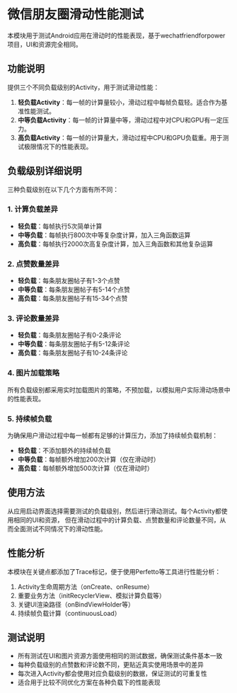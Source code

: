 # 微信朋友圈滑动性能测试

本模块用于测试Android应用在滑动时的性能表现，基于wechatfriendforpower项目，UI和资源完全相同。

## 功能说明

提供三个不同负载级别的Activity，用于测试滑动性能：

1. **轻负载Activity**：每一帧的计算量较小，滑动过程中每帧负载轻。适合作为基准性能测试。
2. **中等负载Activity**：每一帧的计算量中等，滑动过程中对CPU和GPU有一定压力。
3. **高负载Activity**：每一帧的计算量大，滑动过程中CPU和GPU负载重。用于测试极限情况下的性能表现。

## 负载级别详细说明

三种负载级别在以下几个方面有所不同：

### 1. 计算负载差异
- **轻负载**：每帧执行5次简单计算
- **中等负载**：每帧执行800次中等复杂度计算，加入三角函数运算
- **高负载**：每帧执行2000次高复杂度计算，加入三角函数和其他复杂运算

### 2. 点赞数量差异
- **轻负载**：每条朋友圈帖子有1-3个点赞
- **中等负载**：每条朋友圈帖子有5-14个点赞
- **高负载**：每条朋友圈帖子有15-34个点赞

### 3. 评论数量差异
- **轻负载**：每条朋友圈帖子有0-2条评论
- **中等负载**：每条朋友圈帖子有5-12条评论
- **高负载**：每条朋友圈帖子有10-24条评论

### 4. 图片加载策略
所有负载级别都采用实时加载图片的策略，不预加载，以模拟用户实际滑动场景中的性能表现。

### 5. 持续帧负载
为确保用户滑动过程中每一帧都有足够的计算压力，添加了持续帧负载机制：
- **轻负载**：不添加额外的持续帧负载
- **中等负载**：每帧额外增加200次计算（仅在滑动时）
- **高负载**：每帧额外增加500次计算（仅在滑动时）

## 使用方法

从应用启动界面选择需要测试的负载级别，然后进行滑动测试。每个Activity都使用相同的UI和资源，
但在滑动过程中的计算负载、点赞数量和评论数量不同，从而全面测试不同情况下的滑动性能。

## 性能分析

本模块在关键点都添加了Trace标记，便于使用Perfetto等工具进行性能分析：

1. Activity生命周期方法（onCreate、onResume）
2. 重要业务方法（initRecyclerView、模拟计算负载等）
3. 关键UI渲染路径（onBindViewHolder等）
4. 持续帧负载计算（continuousLoad）

## 测试说明

- 所有测试在UI和图片资源方面使用相同的测试数据，确保测试条件基本一致
- 每种负载级别的点赞数和评论数不同，更贴近真实使用场景中的差异
- 每次进入Activity都会使用对应负载级别的数据，保证测试的可重复性
- 适合用于比较不同优化方案在各种负载下的性能表现 